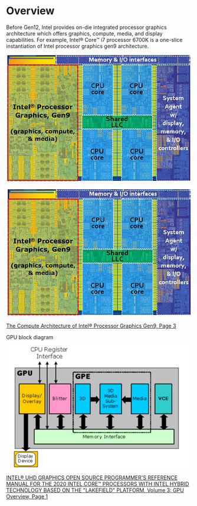 # Overview
Before Gen12, Intel provides on-die integrated processor graphics architecture which offers graphics, compute, media, and display capabilities. For example, Intel® Core™ i7 processor 6700K is a one-slice instantiation of Intel processor graphics gen9 architecture.

![Components_Layout_6700K_Gen9](images/Components_Layout_6700K_Gen9.png)

<p align="center">
  <img src="images/Components_Layout_6700K_Gen9.png">
</p>

[The Compute Architecture of Intel® Processor Graphics Gen9, Page 3](https://www.intel.com/content/dam/develop/external/us/en/documents/the-compute-architecture-of-intel-processor-graphics-gen9-v1d0-166010.pdf)

GPU block diagram

![LKF_GPU_Block](images/LKF_GPU_Block.png)

[INTEL® UHD GRAPHICS OPEN SOURCE PROGRAMMER'S REFERENCE MANUAL FOR THE 2020 INTEL CORE™ PROCESSORS WITH INTEL HYBRID TECHNOLOGY BASED ON THE "LAKEFIELD" PLATFORM, Volume 3: GPU Overview, Page 1](https://01.org/sites/default/files/documentation/intel-gfx-prm-osrc-lkf-vol03-gpu_overview.pdf)



